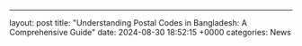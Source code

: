 ---
layout: post
title: "Understanding Postal Codes in Bangladesh: A Comprehensive Guide"
date:   2024-08-30 18:52:15 +0000
categories: News
